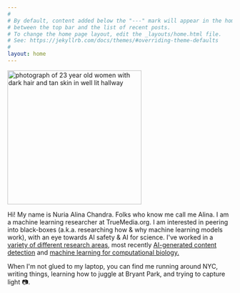 ```yaml
---
#
# By default, content added below the "---" mark will appear in the home page
# between the top bar and the list of recent posts.
# To change the home page layout, edit the _layouts/home.html file.
# See: https://jekyllrb.com/docs/themes/#overriding-theme-defaults
#
layout: home
---
```

<img src="{{ site.baseurl }}/assets/profile_photo.jpg" alt="photograph of 23 year old women with dark hair and tan skin in well lit hallway" width="300"/>

<!-- <img src="/assets/profile_photo.jpg" alt="photograph of 23 year old women with dark hair and tan skin in well lit hallway" width="300"/> -->

Hi! My name is Nuria Alina Chandra. Folks who know me call me Alina. I am a machine learning researcher at TrueMedia.org. I am interested in peering into black-boxes (a.k.a. researching how & why machine learning models work), with an eye towards AI safety & AI for science. I've worked in a
[variety of different research areas](/research/), most recently [AI-generated content detection](/research/#deepfake-detection) and [machine learning for computational biology.](/research/#machine-learning-for-computational-biology)

When I'm not glued to my laptop, you can find me running around NYC, writing things, learning how to juggle at Bryant Park, and trying to capture light 📷. 



